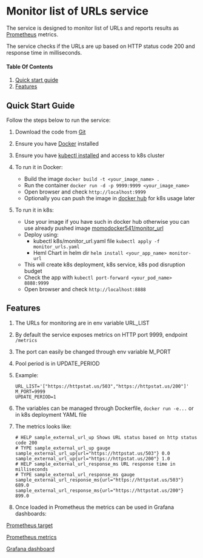 # Monitor list of URLs service

The service is designed to monitor list of URLs and reports results as [Prometheus](https://https://prometheus.io/) metrics.

The service checks if the URLs are up based on HTTP status code 200 and response time in milliseconds.

#### Table Of Contents

1. [Quick start guide](#quick-start-guide)
2. [Features](#features)

## Quick Start Guide

Follow the steps below to run the service:

1. Download the code from [Git](https://github.com/masterhub541/monitor_urls)
2. Ensure you have [Docker](https://docs.docker.com/get-docker/) installed
3. Ensure you have [kubectl installed](https://kubernetes.io/docs/tasks/tools/) and access to k8s cluster
4. To run it in Docker:

   * Build the image `docker build -t <your_image_name> .`
   * Run the container `docker run -d -p 9999:9999 <your_image_name>`
   * Open browser and check `http://localhost:9999`
   * Optionally you can push the image in [docker hub](https://hub.docker.com/) for k8s usage later
5. To run it in k8s:

   * Use your image if you have such in docker hub otherwise you can use already pushed image [momodocker541/monitor_url](https://hub.docker.com/u/momodocker541)
   * Deploy using:
     * kubectl k8s/monitor_url.yaml file `kubectl apply -f monitor_urls.yaml`
     * Heml Chart in helm dir `helm install <your_app_name> monitor-url`
   * This will create k8s deployment, k8s service, k8s pod disruption budget
   * Check the app with `kubectl port-forward <your_pod_name> 8888:9999`
   * Open browser and check `http://localhost:8888`

## Features

1. The URLs for monitoring are in env variable URL_LIST
2. By default the service exposes metrics on HTTP port 9999, endpoint `/metrics`
3. The port can easily be changed through env variable M_PORT
4. Pool period is in UPDATE_PERIOD
5. Example:

   ```
   URL_LIST='["https://httpstat.us/503","https://httpstat.us/200"]'
   M_PORT=9999
   UPDATE_PERIOD=1
   ```
6. The variables can be managed through Dockerfile, `docker run -e...` or in k8s deployment YAML file
7. The metrics looks like:

   ```
   # HELP sample_external_url_up Shows URL status based on http status code 200
   # TYPE sample_external_url_up gauge
   sample_external_url_up{url="https://httpstat.us/503"} 0.0
   sample_external_url_up{url="https://httpstat.us/200"} 1.0
   # HELP sample_external_url_response_ms URL response time in milliseconds
   # TYPE sample_external_url_response_ms gauge
   sample_external_url_response_ms{url="https://httpstat.us/503"} 689.0
   sample_external_url_response_ms{url="https://httpstat.us/200"} 899.0
   ```
8. Once loaded in Prometheus the metrics can be used in Grafana dashboards:

[Prometheus target](https://github.com/masterhub541/monitor_urls/pics/Prometheus_metrics.png)

[Prometheus metrics](https://github.com/masterhub541/monitor_urls/pics/Prometheus_metrics.png)

[Grafana dashboard](https://github.com/masterhub541/monitor_urls/blob/main/pics/Grafana_dashboard.png)

